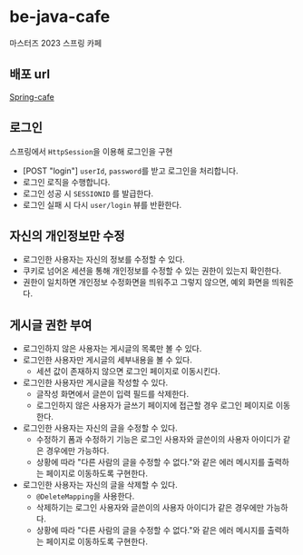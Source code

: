 # be-java-cafe

마스터즈 2023 스프링 카페

## 배포 url

[Spring-cafe](http://ec2-3-34-194-155.ap-northeast-2.compute.amazonaws.com:8080/)

## 로그인

스프링에서 `HttpSession`을 이용해 로그인을 구현

* [POST "login"] `userId`, `password`를 받고 로그인을 처리합니다.
* 로그인 로직을 수행합니다.
* 로그인 성공 시 `SESSIONID` 를 발급한다.
* 로그인 실패 시 다시 `user/login` 뷰를 반환한다.

## 자신의 개인정보만 수정

* 로그인한 사용자는 자신의 정보를 수정할 수 있다.
* 쿠키로 넘어온 세션을 통해 개인정보를 수정할 수 있는 권한이 있는지 확인한다.
* 권한이 일치하면 개인정보 수정화면을 띄워주고 그렇지 않으면, 예외 화면을 띄워준다.

## 게시글 권한 부여

* 로그인하지 않은 사용자는 게시글의 목록만 볼 수 있다.
* 로그인한 사용자만 게시글의 세부내용을 볼 수 있다.
    * 세션 값이 존재하지 않으면 로그인 페이지로 이동시킨다.
* 로그인한 사용자만 게시글을 작성할 수 있다.
    * 글작성 화면에서 글쓴이 입력 필드를 삭제한다.
    * 로그인하지 않은 사용자가 글쓰기 페이지에 접근할 경우 로그인 페이지로 이동한다.
* 로그인한 사용자는 자신의 글을 수정할 수 있다.
    * 수정하기 폼과 수정하기 기능은 로그인 사용자와 글쓴이의 사용자 아이디가 같은 경우에만 가능하다.
    * 상황에 따라 "다른 사람의 글을 수정할 수 없다."와 같은 에러 메시지를 출력하는 페이지로 이동하도록 구현한다.
* 로그인한 사용자는 자신의 글을 삭제할 수 있다.
    * `@DeleteMapping`을 사용한다.
    * 삭제하기는 로그인 사용자와 글쓴이의 사용자 아이디가 같은 경우에만 가능하다.
    * 상황에 따라 "다른 사람의 글을 수정할 수 없다."와 같은 에러 메시지를 출력하는 페이지로 이동하도록 구현한다.
